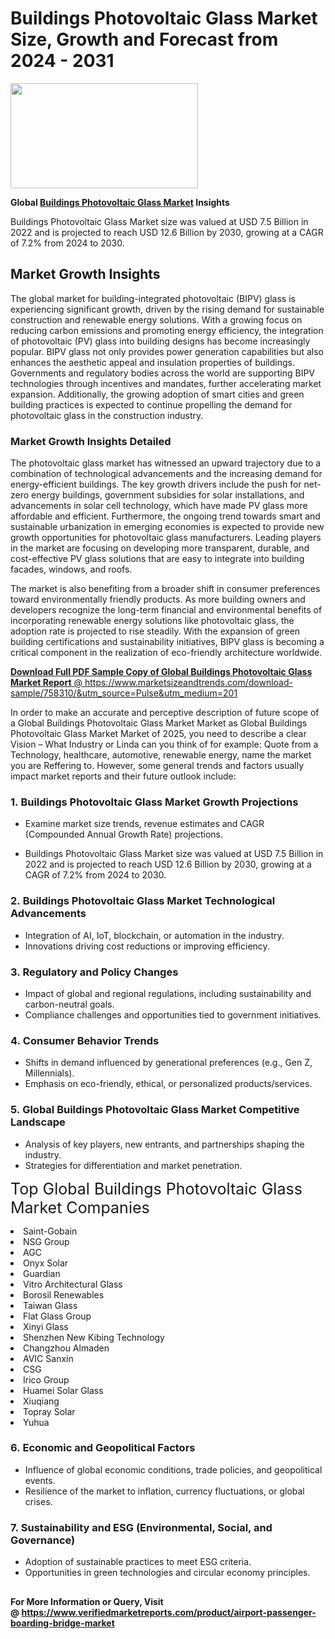 <H1>Buildings Photovoltaic Glass Market Size, Growth and Forecast from 2024 - 2031</H1><img class="aligncenter size-medium wp-image-584254" src="https://thirdeyenews.in/wp-content/uploads/2024/09/Global-Market-Research-300x168.jpeg" alt="" width="300" height="168" /><p><strong>Global&nbsp;<a href="https://www.marketsizeandtrends.com/download-sample/758310/&amp;utm_source=Pulse&amp;utm_medium=201">Buildings Photovoltaic Glass Market</a> Insights</strong></p><p>Buildings Photovoltaic Glass Market size was valued at USD 7.5 Billion in 2022 and is projected to reach USD 12.6 Billion by 2030, growing at a CAGR of 7.2% from 2024 to 2030.</p><p><h2>Market Growth Insights</h2> <p>The global market for building-integrated photovoltaic (BIPV) glass is experiencing significant growth, driven by the rising demand for sustainable construction and renewable energy solutions. With a growing focus on reducing carbon emissions and promoting energy efficiency, the integration of photovoltaic (PV) glass into building designs has become increasingly popular. BIPV glass not only provides power generation capabilities but also enhances the aesthetic appeal and insulation properties of buildings. Governments and regulatory bodies across the world are supporting BIPV technologies through incentives and mandates, further accelerating market expansion. Additionally, the growing adoption of smart cities and green building practices is expected to continue propelling the demand for photovoltaic glass in the construction industry.</p> <p><a href="https://www.example.com/sample"></a></p> <h3>Market Growth Insights Detailed</h3> <p>The photovoltaic glass market has witnessed an upward trajectory due to a combination of technological advancements and the increasing demand for energy-efficient buildings. The key growth drivers include the push for net-zero energy buildings, government subsidies for solar installations, and advancements in solar cell technology, which have made PV glass more affordable and efficient. Furthermore, the ongoing trend towards smart and sustainable urbanization in emerging economies is expected to provide new growth opportunities for photovoltaic glass manufacturers. Leading players in the market are focusing on developing more transparent, durable, and cost-effective PV glass solutions that are easy to integrate into building facades, windows, and roofs.</p> <p>The market is also benefiting from a broader shift in consumer preferences toward environmentally friendly products. As more building owners and developers recognize the long-term financial and environmental benefits of incorporating renewable energy solutions like photovoltaic glass, the adoption rate is projected to rise steadily. With the expansion of green building certifications and sustainability initiatives, BIPV glass is becoming a critical component in the realization of eco-friendly architecture worldwide.</p> <p><a href="https://www.example.com/get-more"></p><p><span class=""><strong>Download Full PDF Sample Copy of Global Buildings Photovoltaic Glass Market Report</strong> @ <a href="https://www.marketsizeandtrends.com/download-sample/758310/&amp;utm_source=Pulse&amp;utm_medium=201" target="_blank">https://www.marketsizeandtrends.com/download-sample/758310/&amp;utm_source=Pulse&amp;utm_medium=201</a></span></p><p>In order to make an accurate and perceptive description of future scope of a Global&nbsp;Buildings Photovoltaic Glass Market Market as Global&nbsp;Buildings Photovoltaic Glass Market Market of 2025, you need to describe a clear Vision &ndash; What Industry or Linda can you think of for example: Quote from a Technology, healthcare, automotive, renewable energy, name the market you are Reffering to. However, some general trends and factors usually impact market reports and their future outlook include:</p><h3>1.&nbsp;<strong>Buildings Photovoltaic Glass Market Growth Projections</strong></h3><ul><li>Examine market size trends, revenue estimates and CAGR (Compounded Annual Growth Rate) projections.</li><li><p>Buildings Photovoltaic Glass Market size was valued at USD 7.5 Billion in 2022 and is projected to reach USD 12.6 Billion by 2030, growing at a CAGR of 7.2% from 2024 to 2030.</p></li></ul><h3>2.&nbsp;<strong>Buildings Photovoltaic Glass Market Technological Advancements</strong></h3><ul><li>Integration of AI, IoT, blockchain, or automation in the industry.</li><li>Innovations driving cost reductions or improving efficiency.</li></ul><h3>3.&nbsp;<strong>Regulatory and Policy Changes</strong></h3><ul><li>Impact of global and regional regulations, including sustainability and carbon-neutral goals.</li><li>Compliance challenges and opportunities tied to government initiatives.</li></ul><h3>4.&nbsp;<strong>Consumer Behavior Trends</strong></h3><ul><li>Shifts in demand influenced by generational preferences (e.g., Gen Z, Millennials).</li><li>Emphasis on eco-friendly, ethical, or personalized products/services.</li></ul><h3>5.&nbsp;<strong>Global Buildings Photovoltaic Glass Market Competitive Landscape</strong></h3><ul><li>Analysis of key players, new entrants, and partnerships shaping the industry.</li><li>Strategies for differentiation and market penetration.</li></ul><p data-pm-slice="1 1 []"><span style="color: inherit; font-family: inherit; font-size: 25px;">Top Global Buildings Photovoltaic Glass Market Companies</span></p><div class="" data-test-id=""><p><li>Saint-Gobain</li><li> NSG Group</li><li> AGC</li><li> Onyx Solar</li><li> Guardian</li><li> Vitro Architectural Glass</li><li> Borosil Renewables</li><li> Taiwan Glass</li><li> Flat Glass Group</li><li> Xinyi Glass</li><li> Shenzhen New Kibing Technology</li><li> Changzhou Almaden</li><li> AVIC Sanxin</li><li> CSG</li><li> Irico Group</li><li> Huamei Solar Glass</li><li> Xiuqiang</li><li> Topray Solar</li><li> Yuhua</li></p></div><h3>6.&nbsp;<strong>Economic and Geopolitical Factors</strong></h3><ul><li>Influence of global economic conditions, trade policies, and geopolitical events.</li><li>Resilience of the market to inflation, currency fluctuations, or global crises.</li></ul><h3>7.&nbsp;<strong>Sustainability and ESG (Environmental, Social, and Governance)</strong></h3><ul><li>Adoption of sustainable practices to meet ESG criteria.</li><li>Opportunities in green technologies and circular economy principles.</li></ul><h2><strong style="font-size: 14px;">For More Information or Query, Visit @&nbsp;</strong><a style="background-color: #ffffff; font-size: 14px;" href="https://www.marketsizeandtrends.com/report/buildings-photovoltaic-glass-market/" target="_blank">https://www.verifiedmarketreports.com/product/airport-passenger-boarding-bridge-market</a></h2>